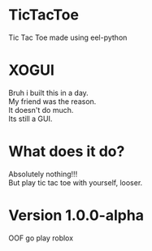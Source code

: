# TicTacToe
Tic Tac Toe made using eel-python



# XOGUI

Bruh i built this in a day.   
My friend was the reason.  
It doesn't do much.  
Its still a GUI.    


# What does it do?

Absolutely nothing!!!     
But play tic tac toe with yourself, looser.    


# Version 1.0.0-alpha

OOF go play roblox
